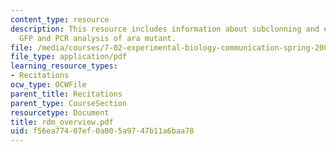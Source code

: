 ```yaml
---
content_type: resource
description: This resource includes information about subclonning and expression of
  GFP and PCR analysis of ara mutant.
file: /media/courses/7-02-experimental-biology-communication-spring-2005/f56ea77407ef0a005a9747b11a6baa78_rdm_overview.pdf
file_type: application/pdf
learning_resource_types:
- Recitations
ocw_type: OCWFile
parent_title: Recitations
parent_type: CourseSection
resourcetype: Document
title: rdm_overview.pdf
uid: f56ea774-07ef-0a00-5a97-47b11a6baa78
---
```

